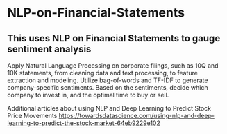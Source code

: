 # NLP-on-Financial-Statements

## This uses NLP on Financial Statements to gauge sentiment analysis

Apply Natural Language Processing on corporate filings, such as 10Q and 10K statements, from cleaning data and text processing, to feature extraction and modeling. Utilize bag-of-words and TF-IDF to generate company-specific sentiments. Based on the sentiments, decide which company to invest in, and the optimal time to buy or sell.

Additional articles about using NLP and Deep Learning to Predict Stock Price Movements
https://towardsdatascience.com/using-nlp-and-deep-learning-to-predict-the-stock-market-64eb9229e102
